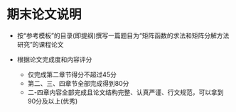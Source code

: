 # 期末论文说明

- 按“参考模板”的目录(即提纲)撰写一篇题目为“矩阵函数的求法和矩阵分解方法研究”的课程论文

- 根据论文完成度和内容评分
  - 仅完成第二章节得分不超过45分
  - 第二、三、四章节全部完成得到80分
  - 二-四章内容全部完成且论文结构完整、认真严谨、行文规范，可以拿到90分及以上(优秀)